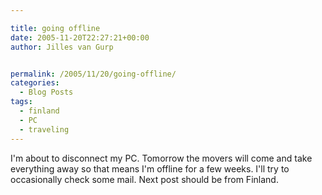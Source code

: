 ```yaml
---

title: going offline
date: 2005-11-20T22:27:21+00:00
author: Jilles van Gurp


permalink: /2005/11/20/going-offline/
categories:
  - Blog Posts
tags:
  - finland
  - PC
  - traveling
---
```

I'm about to disconnect my PC. Tomorrow the movers will come and take everything away so that means I'm offline for a few weeks. I'll try to occasionally check some mail. Next post should be from Finland.